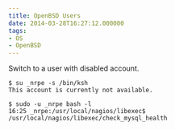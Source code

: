 ```yaml
---
title: OpenBSD Users
date: 2014-03-28T16:27:12.000000
tags: 
- OS
- OpenBSD
---
```



Switch to a user with disabled account.
~~~
$ su _nrpe -s /bin/ksh
This account is currently not available.

$ sudo -u _nrpe bash -l
16:25 _nrpe:/usr/local/nagios/libexec$ /usr/local/nagios/libexec/check_mysql_health
~~~
